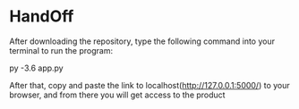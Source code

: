 # HandOff

After downloading the repository, type the following command into your terminal to run the program:

py -3.6 app.py

After that, copy and paste the link to localhost(http://127.0.0.1:5000/) to your browser, and from there you will get access to the product
